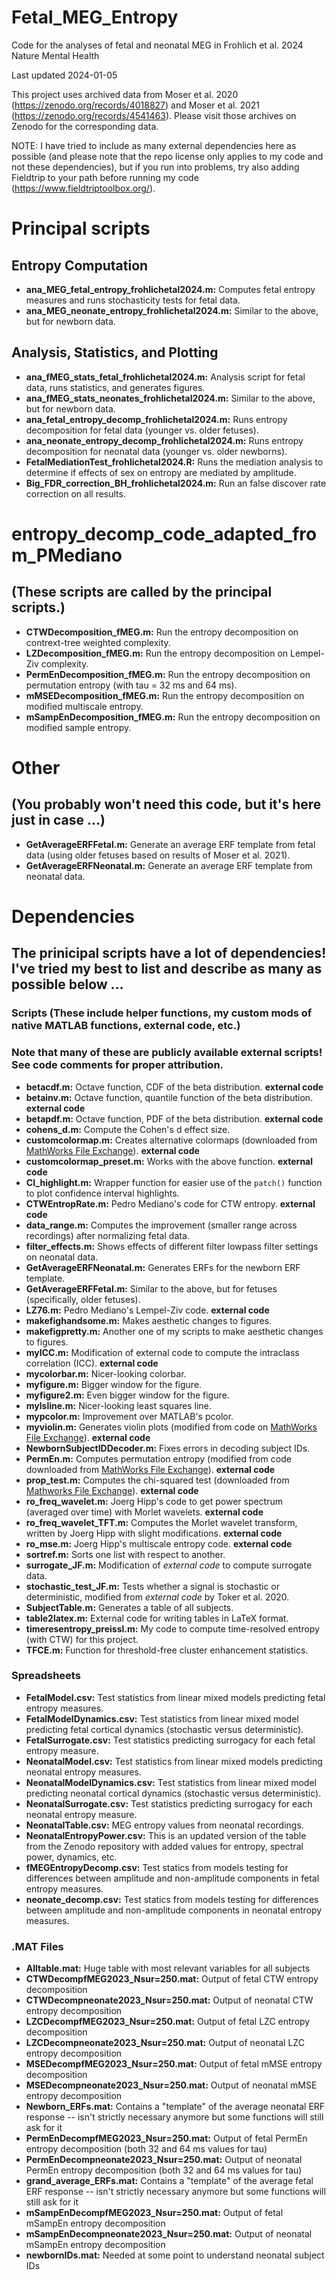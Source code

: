  # Fetal_MEG_Entropy
Code for the analyses of fetal and neonatal MEG in Frohlich et al. 2024 Nature Mental Health

Last updated 2024-01-05

This project uses archived data from Moser et al. 2020 (https://zenodo.org/records/4018827) and Moser et al. 2021 (https://zenodo.org/records/4541463). Please visit those archives on Zenodo for the corresponding data. 

NOTE: I have tried to include as many external dependencies here as possible (and please note that the repo license only applies to my code and not these dependencies), but if you run into problems, try also adding Fieldtrip to your path before running my code (https://www.fieldtriptoolbox.org/). 

# Principal scripts

## Entropy Computation

- **ana_MEG_fetal_entropy_frohlichetal2024.m:** Computes fetal entropy measures and runs stochasticity tests for fetal data.
- **ana_MEG_neonate_entropy_frohlichetal2024.m:** Similar to the above, but for newborn data.

## Analysis, Statistics, and Plotting

- **ana_fMEG_stats_fetal_frohlichetal2024.m:** Analysis script for fetal data, runs statistics, and generates figures.
- **ana_fMEG_stats_neonates_frohlichetal2024.m:** Similar to the above, but for newborn data.
- **ana_fetal_entropy_decomp_frohlichetal2024.m:** Runs entropy decomposition for fetal data (younger vs. older fetuses).
- **ana_neonate_entropy_decomp_frohlichetal2024.m:** Runs entropy decomposition for neonatal data (younger vs. older newborns).
- **FetalMediationTest_frohlichetal2024.R:** Runs the mediation analysis to determine if effects of sex on entropy are mediated by amplitude.
-  **Big_FDR_correction_BH_frohlichetal2024.m:** Run an false discover rate correction on all results.
  
# entropy_decomp_code_adapted_from_PMediano
## (These scripts are called by the principal scripts.) 

- **CTWDecomposition_fMEG.m:** Run the entropy decomposition on contrext-tree weighted complexity.
- **LZDecomposition_fMEG.m:** Run the entropy decomposition on Lempel-Ziv complexity.
- **PermEnDecomposition_fMEG.m:** Run the entropy decomposition on permutation entropy (with tau = 32 ms and 64 ms).
- **mMSEDecomposition_fMEG.m:** Run the entropy decomposition on modified multiscale entropy.
- **mSampEnDecomposition_fMEG.m:** Run the entropy decomposition on modified sample entropy.

# Other
## (You probably won't need this code, but it's here just in case ...)

- **GetAverageERFFetal.m:** Generate an average ERF template from fetal data (using older fetuses based on results of Moser et al. 2021).
- **GetAverageERFNeonatal.m:** Generate an average ERF template from neonatal data. 

# Dependencies
## The prinicipal scripts have a lot of dependencies! I've tried my best to list and describe as many as possible below ... 

### Scripts (These include helper functions, my custom mods of native MATLAB functions, external code, etc.) 
### Note that many of these are publicly available external scripts! See code comments for proper attribution. 

- **betacdf.m:** Octave function, CDF of the beta distribution. **external code**
- **betainv.m:** Octave function, quantile function of the beta distribution. **external code**
- **betapdf.m:** Octave function, PDF of the beta distribution. **external code**
- **cohens_d.m:** Compute the Cohen's d effect size.
- **customcolormap.m:** Creates alternative colormaps (downloaded from [MathWorks File Exchange](https://www.mathworks.com/matlabcentral/fileexchange/69470-custom-colormap)). **external code**
- **customcolormap_preset.m:** Works with the above function. **external code**
- **CI_highlight.m:** Wrapper function for easier use of the `patch()` function to plot confidence interval highlights.
- **CTWEntropRate.m:** Pedro Mediano's code for CTW entropy. **external code**
- **data_range.m:** Computes the improvement (smaller range across recordings) after normalizing fetal data.
- **filter_effects.m:** Shows effects of different filter lowpass filter settings on neonatal data. 
- **GetAverageERFNeonatal.m:** Generates ERFs for the newborn ERF template.
- **GetAverageERFFetal.m:** Similar to the above, but for fetuses (specifically, older fetuses).
- **LZ76.m:** Pedro Mediano's Lempel-Ziv code. **external code**
- **makefighandsome.m:** Makes aesthetic changes to figures.
- **makefigpretty.m:** Another one of my scripts to make aesthetic changes to figures.
- **myICC.m:** Modification of external code to compute the intraclass correlation (ICC).  **external code**
- **mycolorbar.m:** Nicer-looking colorbar.
- **myfigure.m:** Bigger window for the figure.
- **myfigure2.m:** Even bigger window for the figure.
- **mylsline.m:** Nicer-looking least squares line.
- **mypcolor.m:** Improvement over MATLAB's pcolor.
- **myviolin.m:** Generates violin plots (modified from code on [MathWorks File Exchange](https://de.mathworks.com/matlabcentral/fileexchange/45134-violin-plot)).  **external code**
- **NewbornSubjectIDDecoder.m:** Fixes errors in decoding subject IDs.
- **PermEn.m:** Computes permutation entropy (modified from code downloaded from [MathWorks File Exchange](https://de.mathworks.com/matlabcentral/fileexchange/37289-permutation-entropy)).  **external code**
- **prop_test.m:** Computes the chi-squared test (downloaded from [Mathworks File Exchange](https://de.mathworks.com/matlabcentral/fileexchange/45966-compare-two-proportions-chi-square)).  **external code**
- **ro_freq_wavelet.m:** Joerg Hipp's code to get power spectrum (averaged over time) with Morlet wavelets.  **external code**
- **ro_freq_wavelet_TFT.m:** Computes the Morlet wavelet transform, written by Joerg Hipp with slight modifications. **external code**
- **ro_mse.m:** Joerg Hipp's multiscale entropy code. **external code**
- **sortref.m:** Sorts one list with respect to another.
- **surrogate_JF.m:** Modification of *external code* to compute surrogate data.
- **stochastic_test_JF.m:** Tests whether a signal is stochastic or deterministic, modified from *external code* by Toker et al. 2020.
- **SubjectTable.m:** Generates a table of all subjects.
- **table2latex.m:** External code for writing tables in LaTeX format. 
- **timeresentropy_preissl.m:** My code to compute time-resolved entropy (with CTW) for this project. 
- **TFCE.m:** Function for threshold-free cluster enhancement statistics.

### Spreadsheets

- **FetalModel.csv:** Test statistics from linear mixed models predicting fetal entropy measures.
- **FetalModelDynamics.csv:** Test statistics from linear mixed model predicting fetal cortical dynamics (stochastic versus deterministic).
- **FetalSurrogate.csv:** Test statistics predicting surrogacy for each fetal entropy measure. 
- **NeonatalModel.csv:** Test statistics from linear mixed models predicting neonatal entropy measures.
- **NeonatalModelDynamics.csv:** Test statistics from linear mixed model predicting neonatal cortical dynamics (stochastic versus deterministic).
- **NeonatalSurrogate.csv:** Test statistics predicting surrogacy for each neonatal entropy measure. 
- **NeonatalTable.csv:** MEG entropy values from neonatal recordings.
- **NeonatalEntropyPower.csv:** This is an updated version of the table from the Zenodo repository with added values for entropy, spectral power, dynamics, etc.
- **fMEGEntropyDecomp.csv:** Test statics from models testing for differences between amplitude and non-amplitude components in fetal entropy measures.
- **neonate_decomp.csv:** Test statics from models testing for differences between amplitude and non-amplitude components in neonatal entropy measures.
  
### .MAT Files

- **Alltable.mat:** Huge table with most relevant variables for all subjects
- **CTWDecompfMEG2023_Nsur=250.mat:** Output of fetal CTW entropy decomposition
- **CTWDecompneonate2023_Nsur=250.mat:** Output of neonatal CTW entropy decomposition
- **LZCDecompfMEG2023_Nsur=250.mat:** Output of fetal LZC entropy decomposition
- **LZCDecompneonate2023_Nsur=250.mat:** Output of neonatal LZC entropy decomposition
- **MSEDecompfMEG2023_Nsur=250.mat:** Output of fetal mMSE entropy decomposition
- **MSEDecompneonate2023_Nsur=250.mat:** Output of neonatal mMSE entropy decomposition
- **Newborn_ERFs.mat:** Contains a "template" of the average neonatal ERF response -- isn't strictly necessary anymore but some functions will still ask for it
- **PermEnDecompfMEG2023_Nsur=250.mat:** Output of fetal PermEn entropy decomposition (both 32 and 64 ms values for tau)
- **PermEnDecompneonate2023_Nsur=250.mat:** Output of neonatal PermEn entropy decomposition (both 32 and 64 ms values for tau)
- **grand_average_ERFs.mat:**  Contains a "template" of the average fetal ERF response -- isn't strictly necessary anymore but some functions will still ask for it
- **mSampEnDecompfMEG2023_Nsur=250.mat:** Output of fetal mSampEn entropy decomposition
- **mSampEnDecompneonate2023_Nsur=250.mat:** Output of neonatal mSampEn entropy decomposition
- **newbornIDs.mat:** Needed at some point to understand neonatal subject IDs


